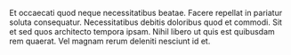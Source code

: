 Et occaecati quod neque necessitatibus beatae. Facere repellat in pariatur soluta consequatur. Necessitatibus debitis doloribus quod et commodi. Sit et sed quos architecto tempora ipsam. Nihil libero ut quis est quibusdam rem quaerat. Vel magnam rerum deleniti nesciunt id et.